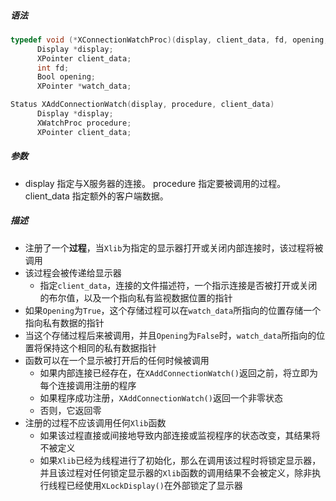 ##### 语法

```c
typedef void (*XConnectionWatchProc)(display, client_data, fd, opening, watch_data)
      Display *display;
      XPointer client_data;
      int fd;
      Bool opening;
      XPointer *watch_data;

Status XAddConnectionWatch(display, procedure, client_data)
      Display *display;
      XWatchProc procedure;
      XPointer client_data;
```

##### 参数

* display 指定与X服务器的连接。
  procedure 指定要被调用的过程。
  client_data 指定额外的客户端数据。

##### 描述

* 注册了一个**过程**，当`Xlib`为指定的显示器打开或关闭内部连接时，该过程将被调用
* 该过程会被传递给显示器
  * 指定`client_data`，连接的文件描述符，一个指示连接是否被打开或关闭的布尔值，以及一个指向私有监视数据位置的指针
* 如果`Opening`为`True`，这个存储过程可以在`watch_data`所指向的位置存储一个指向私有数据的指针
* 当这个存储过程后来被调用，并且`Opening`为`False`时，`watch_data`所指向的位置将保持这个相同的私有数据指针
* 函数可以在一个显示被打开后的任何时候被调用
  * 如果内部连接已经存在，在`XAddConnectionWatch()`返回之前，将立即为每个连接调用注册的程序
  * 如果程序成功注册，`XAddConnectionWatch()`返回一个非零状态
  * 否则，它返回零
* 注册的过程不应该调用任何`Xlib`函数
  * 如果该过程直接或间接地导致内部连接或监视程序的状态改变，其结果将不被定义
  * 如果`Xlib`已经为线程进行了初始化，那么在调用该过程时将锁定显示器，并且该过程对任何锁定显示器的`Xlib`函数的调用结果不会被定义，除非执行线程已经使用`XLockDisplay()`在外部锁定了显示器

